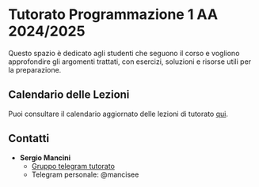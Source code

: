 # Tutorato Programmazione 1 AA 2024/2025

Questo spazio è dedicato agli studenti che seguono il corso e vogliono approfondire gli argomenti trattati, con esercizi, soluzioni e risorse utili per la preparazione.

## Calendario delle Lezioni

Puoi consultare il calendario aggiornato delle lezioni di tutorato [qui]([https://link-al-calendario-delle-lezioni.com](https://studentiunict-my.sharepoint.com/:x:/g/personal/mncsrg01a20c351k_studium_unict_it/EcoaBqLniMRMjG-O8BE6PZIBi-jQruGNbbYl9ySH2BrZCg?e=W7E8Z1)).

## Contatti

- **Sergio Mancini**  
  - [Gruppo telegram tutorato](https://t.me/+YGPNwpGw46U3ZjRk)
  - Telegram personale: @mancisee
